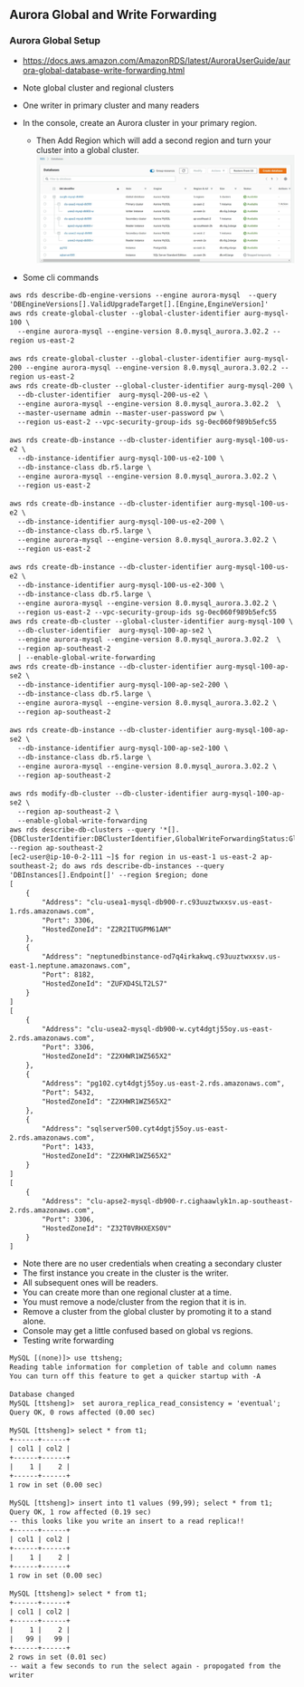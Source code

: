 ## Aurora Global and Write Forwarding
### Aurora Global Setup
- https://docs.aws.amazon.com/AmazonRDS/latest/AuroraUserGuide/aurora-global-database-write-forwarding.html 
- Note global cluster and regional clusters
- One writer in primary cluster and many readers
- In the console, create an Aurora cluster in your primary region.
  - Then Add Region which will add a second region and turn your cluster into a global cluster.
![Optional Text](globalaurora2.jpg)

- Some cli commands
```
aws rds describe-db-engine-versions --engine aurora-mysql  --query 'DBEngineVersions[].ValidUpgradeTarget[].[Engine,EngineVersion]'
aws rds create-global-cluster --global-cluster-identifier aurg-mysql-100 \
  --engine aurora-mysql --engine-version 8.0.mysql_aurora.3.02.2 --region us-east-2

aws rds create-global-cluster --global-cluster-identifier aurg-mysql-200 --engine aurora-mysql --engine-version 8.0.mysql_aurora.3.02.2 --region us-east-2
aws rds create-db-cluster --global-cluster-identifier aurg-mysql-200 \
  --db-cluster-identifier  aurg-mysql-200-us-e2 \
  --engine aurora-mysql --engine-version 8.0.mysql_aurora.3.02.2  \
  --master-username admin --master-user-password pw \
  --region us-east-2 --vpc-security-group-ids sg-0ec060f989b5efc55

aws rds create-db-instance --db-cluster-identifier aurg-mysql-100-us-e2 \
  --db-instance-identifier aurg-mysql-100-us-e2-100 \
  --db-instance-class db.r5.large \
  --engine aurora-mysql --engine-version 8.0.mysql_aurora.3.02.2 \
  --region us-east-2

aws rds create-db-instance --db-cluster-identifier aurg-mysql-100-us-e2 \
  --db-instance-identifier aurg-mysql-100-us-e2-200 \
  --db-instance-class db.r5.large \
  --engine aurora-mysql --engine-version 8.0.mysql_aurora.3.02.2 \
  --region us-east-2

aws rds create-db-instance --db-cluster-identifier aurg-mysql-100-us-e2 \
  --db-instance-identifier aurg-mysql-100-us-e2-300 \
  --db-instance-class db.r5.large \
  --engine aurora-mysql --engine-version 8.0.mysql_aurora.3.02.2 \
  --region us-east-2 --vpc-security-group-ids sg-0ec060f989b5efc55 
aws rds create-db-cluster --global-cluster-identifier aurg-mysql-100 \
  --db-cluster-identifier  aurg-mysql-100-ap-se2 \
  --engine aurora-mysql --engine-version 8.0.mysql_aurora.3.02.2  \
  --region ap-southeast-2
  | --enable-global-write-forwarding
aws rds create-db-instance --db-cluster-identifier aurg-mysql-100-ap-se2 \
  --db-instance-identifier aurg-mysql-100-ap-se2-200 \
  --db-instance-class db.r5.large \
  --engine aurora-mysql --engine-version 8.0.mysql_aurora.3.02.2 \
  --region ap-southeast-2

aws rds create-db-instance --db-cluster-identifier aurg-mysql-100-ap-se2 \
  --db-instance-identifier aurg-mysql-100-ap-se2-100 \
  --db-instance-class db.r5.large \
  --engine aurora-mysql --engine-version 8.0.mysql_aurora.3.02.2 \
  --region ap-southeast-2

aws rds modify-db-cluster --db-cluster-identifier aurg-mysql-100-ap-se2 \
  --region ap-southeast-2 \
  --enable-global-write-forwarding
aws rds describe-db-clusters --query '*[].{DBClusterIdentifier:DBClusterIdentifier,GlobalWriteForwardingStatus:GlobalWriteForwardingStatus}' --region ap-southeast-2
[ec2-user@ip-10-0-2-111 ~]$ for region in us-east-1 us-east-2 ap-southeast-2; do aws rds describe-db-instances --query 'DBInstances[].Endpoint[]' --region $region; done
[
    {
        "Address": "clu-usea1-mysql-db900-r.c93uuztwxxsv.us-east-1.rds.amazonaws.com",
        "Port": 3306,
        "HostedZoneId": "Z2R2ITUGPM61AM"
    },
    {
        "Address": "neptunedbinstance-od7q4irkakwq.c93uuztwxxsv.us-east-1.neptune.amazonaws.com",
        "Port": 8182,
        "HostedZoneId": "ZUFXD4SLT2LS7"
    }
]
[
    {
        "Address": "clu-usea2-mysql-db900-w.cyt4dgtj55oy.us-east-2.rds.amazonaws.com",
        "Port": 3306,
        "HostedZoneId": "Z2XHWR1WZ565X2"
    },
    {
        "Address": "pg102.cyt4dgtj55oy.us-east-2.rds.amazonaws.com",
        "Port": 5432,
        "HostedZoneId": "Z2XHWR1WZ565X2"
    },
    {
        "Address": "sqlserver500.cyt4dgtj55oy.us-east-2.rds.amazonaws.com",
        "Port": 1433,
        "HostedZoneId": "Z2XHWR1WZ565X2"
    }
]
[
    {
        "Address": "clu-apse2-mysql-db900-r.cighaawlyk1n.ap-southeast-2.rds.amazonaws.com",
        "Port": 3306,
        "HostedZoneId": "Z32T0VRHXEXS0V"
    }
]
```
  - Note there are no user credentials when creating a secondary cluster
  - The first instance you create in the cluster is the writer.
  - All subsequent ones will be readers.
  - You can create more than one regional cluster at a time. 
  - You must remove a node/cluster from the region that it is in.
  - Remove a cluster from the global cluster by promoting it to a stand alone.
  - Console may get a little confused based on global vs regions.
- Testing write forwarding
```
MySQL [(none)]> use ttsheng;
Reading table information for completion of table and column names
You can turn off this feature to get a quicker startup with -A

Database changed
MySQL [ttsheng]>  set aurora_replica_read_consistency = 'eventual';
Query OK, 0 rows affected (0.00 sec)

MySQL [ttsheng]> select * from t1;
+------+------+
| col1 | col2 |
+------+------+
|    1 |    2 |
+------+------+
1 row in set (0.00 sec)

MySQL [ttsheng]> insert into t1 values (99,99); select * from t1;
Query OK, 1 row affected (0.19 sec)
-- this looks like you write an insert to a read replica!!
+------+------+
| col1 | col2 |
+------+------+
|    1 |    2 |
+------+------+
1 row in set (0.00 sec)

MySQL [ttsheng]> select * from t1;
+------+------+
| col1 | col2 |
+------+------+
|    1 |    2 |
|   99 |   99 |
+------+------+
2 rows in set (0.01 sec)
-- wait a few seconds to run the select again - propogated from the writer
```

